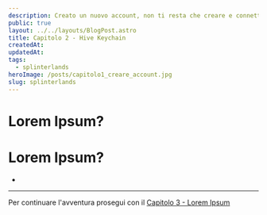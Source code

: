```yaml
---
description: Creato un nuovo account, non ti resta che creare e connettere il tuo wallet sulla hive chain
public: true
layout: ../../layouts/BlogPost.astro
title: Capitolo 2 - Hive Keychain
createdAt: 
updatedAt: 
tags:
  - splinterlands
heroImage: /posts/capitolo1_creare_account.jpg
slug: splinterlands
---
```


# Lorem Ipsum?



# Lorem Ipsum?

* 
---

Per continuare l'avventura prosegui con il [Capitolo 3 - Lorem Ipsum](#)

